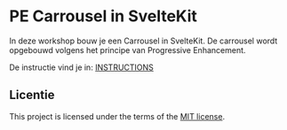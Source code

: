 
# PE Carrousel in SvelteKit
<!-- Geef je project een titel en schrijf in één zin wat het is -->

In deze workshop bouw je een Carrousel in SvelteKit. De carrousel wordt opgebouwd volgens het principe van Progressive Enhancement.

De instructie vind je in: [INSTRUCTIONS](https://github.com/fdnd-task/workshop-pe-carrousel-in-sveltekit/blob/main/docs/INSTRUCTIONS.md)


## Licentie

This project is licensed under the terms of the [MIT license](./LICENCE).

